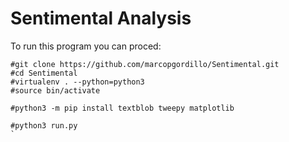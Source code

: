 # Sentimental Analysis

To run this program you can proced:
```shell
#git clone https://github.com/marcopgordillo/Sentimental.git
#cd Sentimental
#virtualenv . --python=python3
#source bin/activate

#python3 -m pip install textblob tweepy matplotlib

#python3 run.py
`